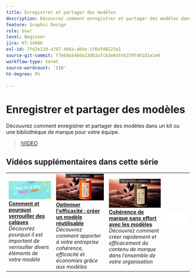 ```yaml
---
title: Enregistrer et partager des modèles
description: Découvrez comment enregistrer et partager des modèles dans un kit ou une bibliothèque de marque pour votre équipe
feature: Graphic Design
role: User
level: Beginner
jira: KT-14886
exl-id: 7fd2e120-a797-466a-ab5e-1f6dfd8223a1
source-git-commit: f7eb9a548da23db3afcb3e6dfeb378f40181e1e0
workflow-type: tm+mt
source-wordcount: '116'
ht-degree: 0%

---
```


# Enregistrer et partager des modèles

Découvrez comment enregistrer et partager des modèles dans un kit ou une bibliothèque de marque pour votre équipe.

>[!VIDEO](https://video.tv.adobe.com/v/3427098?quality=12&learn=on&hidetitle=true)

## Vidéos supplémentaires dans cette série

<table style="table-layout:fixed">
<tr>
    <td>
        <a href="lock-layers.md">
            <img alt="Comment et pourquoi verrouiller des calques" src="assets/lock-layers.png" />
        </a>
        <div>
            <a href="lock-layers.md"><strong>Comment et pourquoi verrouiller des calques</strong></a>
            </div>
            <em>Découvrez pourquoi il est important de verrouiller divers éléments de votre modèle</em>
            <br>
    </td>
    <td>
         <a href="create-templates.md">
            <img alt="Optimisation de l’efficacité : création d’un modèle réutilisable" src="assets/create-template.png" />
         </a>
         <div>
         <a href="create-templates.md"><strong>Optimiser l'efficacité : créer un modèle réutilisable</strong></a>
         </div>
         <em>Découvrez comment apporter à votre entreprise cohérence, efficacité et économies grâce aux modèles</em>
         <br>
   </td>
    <td>
         <a href="use-templates.md">
            <img alt="Cohérence de marque sans effort avec les modèles" src="assets/use-templates.png" />
         </a>
         <div>
         <a href="use-templates.md"><strong>Cohérence de marque sans effort avec les modèles</strong></a>
         </div>
         <em>Découvrez comment créer rapidement et efficacement du contenu de marque dans l’ensemble de votre organisation</em>
         <br>
   </td>
    <td>
      <img alt="Espaceur" src="../assets/Whitespacer.png" />
      <div>
      <br>
    </td>
</tr>
</table>
